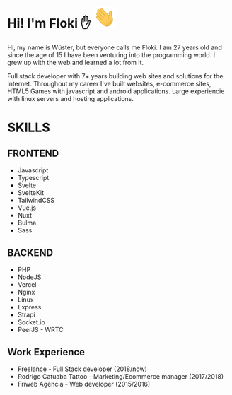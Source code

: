 # Hi! I'm Floki ✋ <img width='50px' src='https://raw.githubusercontent.com/FlokiTV/FlokiTV/main/wave.gif' />

Hi, my name is Wüster, but everyone calls me Floki. I am 27 years old and since the age of 15 I have been venturing into the programming world. I grew up with the web and learned a lot from it.

Full stack developer with 7+ years building web sites and solutions for the internet. Throughout my career I've built websites, e-commerce sites, HTML5 Games with javascript and android applications. Large experiencie with linux servers and hosting applications.

# SKILLS
## FRONTEND
 - Javascript
 - Typescript
 - Svelte
 - SvelteKit
 - TailwindCSS
 - Vue.js
 - Nuxt
 - Bulma
 - Sass
 
## BACKEND
 - PHP
 - NodeJS
 - Vercel
 - Nginx
 - Linux
 - Express
 - Strapi
 - Socket.io
 - PeerJS - WRTC
 
 ## Work Experience
 - Freelance - Full Stack developer (2018/now)
 - Rodrigo Catuaba Tattoo - Marketing/Ecommerce manager (2017/2018)
 - Friweb Agência - Web developer (2015/2016)
